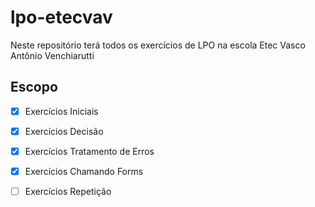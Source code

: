 # lpo-etecvav
Neste repositório terá todos os exercícios de LPO na escola Etec Vasco Antônio Venchiarutti

## Escopo
- [x] Exercícios Iniciais
- [x] Exercícios Decisão
- [x] Exercícios Tratamento de Erros
- [x] Exercícios Chamando Forms
- [ ] Exercícios Repetição

